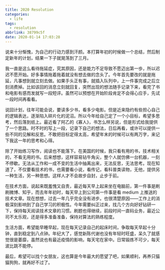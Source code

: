 ```yaml
---
title: 2020 Resolution
categories:
  - life
tags:
  - resolution
abbrlink: 38799c5f
date: 2020-01-14 17:03:28
---
```


说来十分惭愧，为自己的行动力感到汗颜。本打算年初的时候做一个总结，然后制定新年的计划，结果一下子就晃荡到了三月。

我一直是这么看待拖延症，究其原因，还是能力不足导致不愿迈出第一歩，所以迟迟不愿开始。好多事情拖着拖着就没有想去做的念头了。今年首先要改的就是拖延，凡事想到就立刻去做。如果手头正有事，就插入队列中，上一件事完成之后立刻消费掉。比如该回的消息立刻就回复，突然出现的想法随手记录下来，看完了书和电影有感而发就写一段短评。虽然可以预想在开始阶段肯定不会得心应手，先试一段时间再看看。

说回计划，往年可能会说，要读多少书，看多少电影。但是近来隐约有些担心自己的逻辑表达，逐渐陷入碎片化的泥沼。所以今年给自己定了一个小目标，希望多思考，然后落到纸上。最近看了阿乙的《寡人》，书怎么样另说，但是形式给我提供了一个思路。时不时的写上一段，记录下自己的想法，日后再看，或许可以提供一些不同的见解和反思。不敢把目标定得太高，希望年末的时候可以有两万字，来记下我这一年的思考和心得。

除了开始练习写作，阅读也不能落下。在美国的时候，我只看有用的书，技术相关的，不看无用的书。后来想想，这样容易钻牛角尖，整个人就仿佛一台机器，一刻不停歇。无法从工作和一成不变的生活中抽离出来，无法反思，无法思考。现在知道了，不仅要看技术的书，也需要看小说，看传记，看科普类读物，无他，提供另一种生活，另一种思想。这样人才不会故步自封，止步于前。

在技术方面，说起来既羞愧又自责，最近每天早上起来坐在电脑前，第一件事是刷刷微博、知乎，而去年年初时，每天早上到公司第一件事是看 medium 上推送的技术文章。现在想想，过去一年几乎完全没有进步。也很清楚原因——工作上的消极深刻影响到了自己学习的积极性。今年需要纠正过来，找几个方向好好钻研一下，保持每天阅读技术文章的习惯。刷题也得继续，前段时间一直码业务，最近公司不太乐观，还是得多准备准备，保持对算法的熟练程度。

生活方面，希望能早睡早起，现在每天记录自己的起床时间，争取每天早起十分钟，直到稳定到八点钟。年纪大了，感觉新陈代谢也没有年轻时旺盛，呆久了就感觉很是萎靡，虽然说也有最近疫情的影响，每天宅在家中。日常锻炼不可少，每天波比跳不能停。

最后，希望可以找个女朋友，这也算是今年最大的愿望了吧，如果顺利，再养只猫猫狗狗，就再好不过了。
